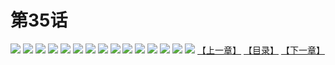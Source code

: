 # 第35话
![](https://s2.baozimh.com/scomic/yuekanshaonuyeqijun-chunquan/0/39-ygro/1.jpg)
![](https://s2.baozimh.com/scomic/yuekanshaonuyeqijun-chunquan/0/39-ygro/2.jpg)
![](https://s2.baozimh.com/scomic/yuekanshaonuyeqijun-chunquan/0/39-ygro/3.jpg)
![](https://s2.baozimh.com/scomic/yuekanshaonuyeqijun-chunquan/0/39-ygro/4.jpg)
![](https://s2.baozimh.com/scomic/yuekanshaonuyeqijun-chunquan/0/39-ygro/5.jpg)
![](https://s2.baozimh.com/scomic/yuekanshaonuyeqijun-chunquan/0/39-ygro/6.jpg)
![](https://s2.baozimh.com/scomic/yuekanshaonuyeqijun-chunquan/0/39-ygro/7.jpg)
![](https://s2.baozimh.com/scomic/yuekanshaonuyeqijun-chunquan/0/39-ygro/8.jpg)
![](https://s2.baozimh.com/scomic/yuekanshaonuyeqijun-chunquan/0/39-ygro/9.jpg)
![](https://s2.baozimh.com/scomic/yuekanshaonuyeqijun-chunquan/0/39-ygro/10.jpg)
![](https://s2.baozimh.com/scomic/yuekanshaonuyeqijun-chunquan/0/39-ygro/11.jpg)
![](https://s2.baozimh.com/scomic/yuekanshaonuyeqijun-chunquan/0/39-ygro/12.jpg)
![](https://s2.baozimh.com/scomic/yuekanshaonuyeqijun-chunquan/0/39-ygro/13.jpg)
![](https://s2.baozimh.com/scomic/yuekanshaonuyeqijun-chunquan/0/39-ygro/14.jpg)
![](https://s2.baozimh.com/scomic/yuekanshaonuyeqijun-chunquan/0/39-ygro/15.jpg)
[【上一章】](./34.md)
[【目录】](./README.md)
[【下一章】](./36.md)
